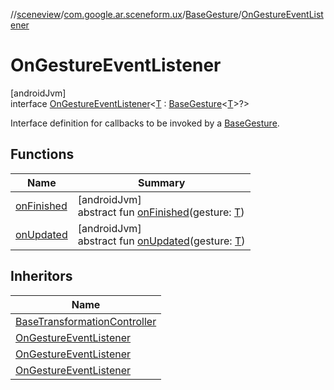//[sceneview](../../../../index.md)/[com.google.ar.sceneform.ux](../../index.md)/[BaseGesture](../index.md)/[OnGestureEventListener](index.md)

# OnGestureEventListener

[androidJvm]\
interface [OnGestureEventListener](index.md)&lt;[T](index.md) : [BaseGesture](../index.md)&lt;[T](../../../com.google.ar.sceneform.collision/-collision-system/raycast-all.md)&gt;?&gt;

Interface definition for callbacks to be invoked by a [BaseGesture](../index.md).

## Functions

| Name | Summary |
|---|---|
| [onFinished](on-finished.md) | [androidJvm]<br>abstract fun [onFinished](on-finished.md)(gesture: [T](../../../com.google.ar.sceneform.collision/-collision-system/raycast-all.md)) |
| [onUpdated](on-updated.md) | [androidJvm]<br>abstract fun [onUpdated](on-updated.md)(gesture: [T](../../../com.google.ar.sceneform.collision/-collision-system/raycast-all.md)) |

## Inheritors

| Name |
|---|
| [BaseTransformationController](../../-base-transformation-controller/index.md) |
| [OnGestureEventListener](../../-drag-gesture/-on-gesture-event-listener/index.md) |
| [OnGestureEventListener](../../-pinch-gesture/-on-gesture-event-listener/index.md) |
| [OnGestureEventListener](../../-twist-gesture/-on-gesture-event-listener/index.md) |
